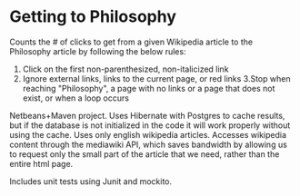 # Getting to Philosophy
Counts the # of clicks to get from a given Wikipedia article to the Philosophy article by following the below rules:

  1. Click on the first non-parenthesized, non-italicized link
  2. Ignore external links, links to the current page, or red links
  3.Stop when reaching "Philosophy", a page with no links or a page that does not exist, or when a loop occurs

Netbeans+Maven project. Uses Hibernate with Postgres to cache results, but if the database is not initialized in the code it will work properly without using the cache. Uses only english wikipedia articles. Accesses wikipedia content through the mediawiki API, which saves bandwidth by allowing us to request only the small part of the article that we need, rather than the entire html page. 

Includes unit tests using Junit and mockito.
